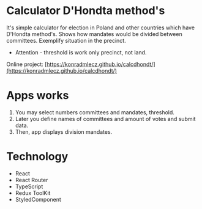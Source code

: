 # Calculator D'Hondta method's

It's simple calculator for election in Poland and other countries which have  D'Hondta method's. 
Shows how mandates would be divided between committees. Exemplify situation in the precinct.
* Attention - threshold is work only precinct, not land. 

Online project: [https://konradmlecz.github.io/calcdhondt/](https://konradmlecz.github.io/calcdhondt/)

# Apps works

1. You may select numbers committees and mandates, threshold.
2. Later you define names of committees and amount of votes and submit data.
3. Then, app displays division mandates.


# Technology

- React
- React Router
- TypeScript
- Redux ToolKit
- StyledComponent



